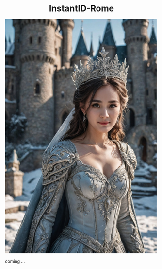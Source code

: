 <div align="center">
<h1>InstantID-Rome</h1>
</div>



<img src="./data/res_yangmi.jpg" width = "500" />

coming ...
